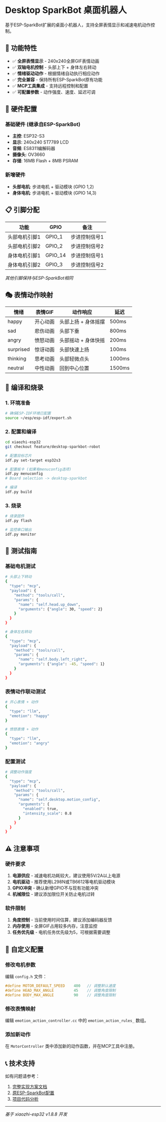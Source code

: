 # Desktop SparkBot 桌面机器人

基于ESP-SparkBot扩展的桌面小机器人，支持全屏表情显示和减速电机动作控制。

## 🎯 功能特性

- ✅ **全屏表情显示** - 240x240全屏GIF表情动画
- ✅ **双轴电机控制** - 头部上下 + 身体左右转动
- ✅ **情绪驱动动作** - 根据情绪自动执行相应动作
- ✅ **完全兼容** - 保持所有ESP-SparkBot原有功能
- ✅ **MCP工具集成** - 支持远程控制和配置
- ✅ **可配置参数** - 动作强度、速度、延迟可调

## 🔧 硬件配置

### 基础硬件 (继承自ESP-SparkBot)
- **主控**: ESP32-S3
- **显示**: 240x240 ST7789 LCD
- **音频**: ES8311编解码器
- **摄像头**: OV3660
- **存储**: 16MB Flash + 8MB PSRAM

### 新增硬件
- **头部电机**: 步进电机 + 驱动模块 (GPIO 1,2)
- **身体电机**: 步进电机 + 驱动模块 (GPIO 14,3)

## 📋 引脚分配

| 功能 | GPIO | 备注 |
|------|------|------|
| 头部电机引脚1 | GPIO_1 | 步进控制信号1 |
| 头部电机引脚2 | GPIO_2 | 步进控制信号2 |
| 身体电机引脚1 | GPIO_14 | 步进控制信号1 |
| 身体电机引脚2 | GPIO_3 | 步进控制信号2 |

*其他引脚保持与ESP-SparkBot相同*

## 🎭 表情动作映射

| 情绪 | 表情GIF | 动作响应 | 延迟 |
|------|---------|----------|------|
| happy | 开心动画 | 头部上扬 + 身体摇摆 | 500ms |
| sad | 悲伤动画 | 头部下垂 | 800ms |
| angry | 愤怒动画 | 头部摇动 + 身体快摇 | 200ms |
| surprised | 惊讶动画 | 头部快速上扬 | 100ms |
| thinking | 思考动画 | 头部轻微点头 | 1000ms |
| neutral | 中性动画 | 回到中心位置 | 1500ms |

## 🚀 编译和烧录

### 1. 环境准备
```bash
# 确保ESP-IDF环境已配置
source ~/esp/esp-idf/export.sh
```

### 2. 配置和编译
```bash
cd xiaozhi-esp32
git checkout feature/desktop-sparkbot-robot

# 配置目标芯片
idf.py set-target esp32s3

# 配置板卡 (如果有menuconfig选项)
idf.py menuconfig
# Board selection -> desktop-sparkbot

# 编译
idf.py build
```

### 3. 烧录
```bash
# 烧录固件
idf.py flash

# 监控串口输出
idf.py monitor
```

## 🧪 测试指南

### 基础电机测试
```bash
# 头部上下转动
{
  "type": "mcp",
  "payload": {
    "method": "tools/call",
    "params": {
      "name": "self.head.up_down",
      "arguments": {"angle": 30, "speed": 2}
    }
  }
}

# 身体左右转动
{
  "type": "mcp",
  "payload": {
    "method": "tools/call",
    "params": {
      "name": "self.body.left_right",
      "arguments": {"angle": -45, "speed": 1}
    }
  }
}
```

### 表情动作联动测试
```bash
# 开心表情 + 动作
{
  "type": "llm",
  "emotion": "happy"
}

# 愤怒表情 + 动作
{
  "type": "llm",
  "emotion": "angry"
}
```

### 配置测试
```bash
# 调整动作强度
{
  "type": "mcp",
  "payload": {
    "method": "tools/call",
    "params": {
      "name": "self.desktop.motion_config",
      "arguments": {
        "enabled": true,
        "intensity_scale": 0.8
      }
    }
  }
}
```

## ⚠️ 注意事项

### 硬件要求
1. **电源供应** - 减速电机功耗较大，建议使用5V/2A以上电源
2. **电机驱动** - 推荐使用L298N或TB6612等电机驱动模块
3. **GPIO冲突** - 确认新增GPIO不与现有功能冲突
4. **机械限位** - 建议添加限位开关防止电机过转

### 软件限制
1. **角度控制** - 当前使用时间估算，建议添加编码器反馈
2. **内存使用** - 全屏GIF占用较多内存，注意监控
3. **任务优先级** - 电机任务优先级为5，可根据需要调整

## 🔧 自定义配置

### 修改电机参数
编辑 `config.h` 文件：
```cpp
#define MOTOR_DEFAULT_SPEED    400   // 调整默认速度
#define HEAD_MAX_ANGLE         45    // 调整角度限制
#define BODY_MAX_ANGLE         90    // 调整角度限制
```

### 修改表情映射
编辑 `emotion_action_controller.cc` 中的 `emotion_action_rules_` 数组。

### 添加新动作
在 `MotorController` 类中添加新的动作函数，并在MCP工具中注册。

## 📞 技术支持

如有问题请参考：
1. [完整实现方案文档](../../code-analysis/desktop-robot-implementation-plan.md)
2. [原ESP-SparkBot配置](../esp-sparkbot/)
3. [项目代码分析](../../code-analysis/)

---

*基于 xiaozhi-esp32 v1.8.8 开发*
